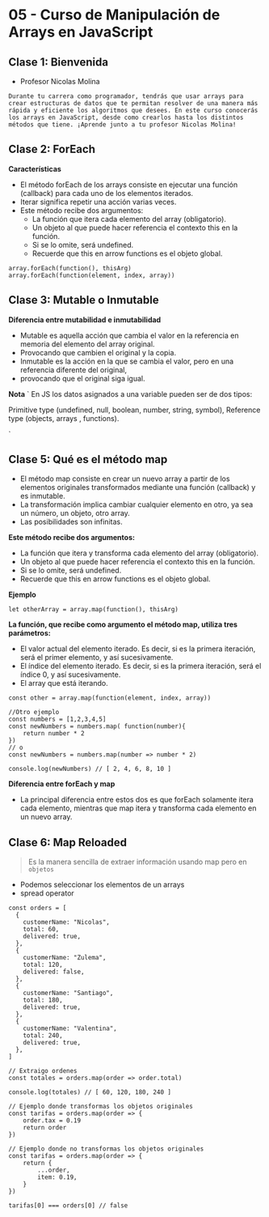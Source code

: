 # 05 - Curso de Manipulación de Arrays en JavaScript

## Clase 1: Bienvenida 
- Profesor Nicolas Molina
```
Durante tu carrera como programador, tendrás que usar arrays para crear estructuras de datos que te permitan resolver de una manera más rápida y eficiente los algoritmos que desees. En este curso conocerás los arrays en JavaScript, desde como crearlos hasta los distintos métodos que tiene. ¡Aprende junto a tu profesor Nicolas Molina!
```

## Clase 2: ForEach

**Características**
- El método forEach de los arrays consiste en ejecutar una función (callback) para cada uno de los elementos iterados. 
- Iterar significa repetir una acción varias veces.
- Este método recibe dos argumentos:
	- La función que itera cada elemento del array (obligatorio).
	- Un objeto al que puede hacer referencia el contexto this en la función. 
	- Si se lo omite, será undefined. 
	- Recuerde que this en arrow functions es el objeto global. 


```
array.forEach(function(), thisArg)
array.forEach(function(element, index, array))

``` 


## Clase 3: Mutable o Inmutable

**Diferencia entre mutabilidad e inmutabilidad**
- Mutable es aquella acción que cambia el valor en la referencia en memoria del elemento del array original.  
- Provocando que cambien el original y la copia. 
- Inmutable es la acción en la que se cambia el valor, pero en una referencia diferente del original, 
- provocando que el original siga igual.


**Nota**
`
En JS los datos asignados a una variable pueden ser de dos tipos:

Primitive type (undefined, null, boolean, number, string, symbol), 
Reference type (objects, arrays , functions).

`

## Clase 5: Qué es el método map

- El método map consiste en crear un nuevo array a partir de los elementos originales transformados mediante una función (callback) y es inmutable.
- La transformación implica cambiar cualquier elemento en otro, ya sea un número, un objeto, otro array. 
- Las posibilidades son infinitas.

**Este método recibe dos argumentos:**
- La función que itera y transforma cada elemento del array (obligatorio).
- Un objeto al que puede hacer referencia el contexto this en la función. 
- Si se lo omite, será undefined. 
- Recuerde que this en arrow functions es el objeto global.

**Ejemplo**
```
let otherArray = array.map(function(), thisArg)
```

**La función, que recibe como argumento el método map, utiliza tres parámetros:**

- El valor actual del elemento iterado. Es decir, si es la primera iteración, será el primer elemento, y así sucesivamente.
- El índice del elemento iterado. Es decir, si es la primera iteración, será el índice 0, y así sucesivamente.
- El array que está iterando.

```
const other = array.map(function(element, index, array))

//Otro ejemplo
const numbers = [1,2,3,4,5]
const newNumbers = numbers.map( function(number){
    return number * 2
})
// o 
const newNumbers = numbers.map(number => number * 2)

console.log(newNumbers) // [ 2, 4, 6, 8, 10 ]

```

**Diferencia entre forEach y map**
- La principal diferencia entre estos dos es que forEach solamente itera cada elemento, mientras que map itera y transforma cada elemento en un nuevo array.

## Clase 6: Map Reloaded

> Es la manera sencilla de extraer información usando map pero en `objetos`
- Podemos seleccionar los elementos de un arrays 
- spread operator

```
const orders = [
  {
    customerName: "Nicolas",
    total: 60,
    delivered: true,
  },
  {
    customerName: "Zulema",
    total: 120,
    delivered: false,
  },
  {
    customerName: "Santiago",
    total: 180,
    delivered: true,
  },
  {
    customerName: "Valentina",
    total: 240,
    delivered: true,
  },
]

// Extraigo ordenes 
const totales = orders.map(order => order.total)

console.log(totales) // [ 60, 120, 180, 240 ]

// Ejemplo donde transformas los objetos originales
const tarifas = orders.map(order => {
    order.tax = 0.19
    return order
})

// Ejemplo donde no transformas los objetos originales
const tarifas = orders.map(order => {
    return {
        ...order,
        item: 0.19,
    }
})

tarifas[0] === orders[0] // false

```